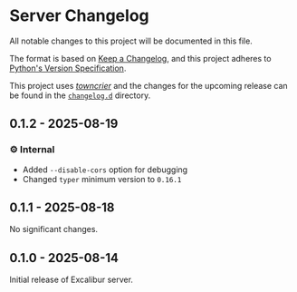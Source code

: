 # Server Changelog

All notable changes to this project will be documented in this file.

The format is based on [Keep a Changelog](https://keepachangelog.com/en/1.1.0/), and this project adheres to [Python's Version Specification](https://packaging.python.org/en/latest/specifications/version-specifiers/).

This project uses [_towncrier_](https://towncrier.readthedocs.io/) and the changes for the upcoming release can be found in the [`changelog.d`](./changelog.d) directory.

<!-- towncrier release notes start -->

## 0.1.2 - 2025-08-19

### ⚙️ Internal

- Added `--disable-cors` option for debugging
- Changed `typer` minimum version to `0.16.1`


## 0.1.1 - 2025-08-18

No significant changes.


## 0.1.0 - 2025-08-14

Initial release of Excalibur server.
